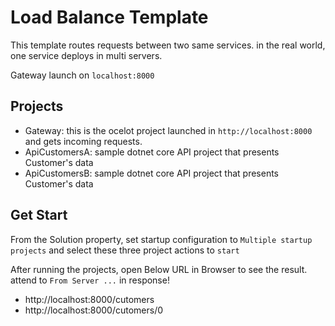 # Load Balance Template

This template routes requests between two same services. in the real world, one service deploys in multi servers.

Gateway launch on `localhost:8000`

## Projects 
* Gateway: this is the ocelot project launched in `http://localhost:8000` and gets incoming requests.
* ApiCustomersA: sample dotnet core API project that presents Customer's data
* ApiCustomersB: sample dotnet core API project that presents Customer's data

## Get Start
From the Solution property, set startup configuration to `Multiple startup projects` and select these three project actions to `start`

After running the projects, open Below URL in Browser to see the result. attend to `From Server ...` in response!
* http://localhost:8000/cutomers
* http://localhost:8000/cutomers/0